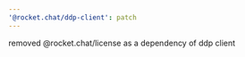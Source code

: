 ```yaml
---
'@rocket.chat/ddp-client': patch
---
```


removed @rocket.chat/license as a dependency of ddp client
